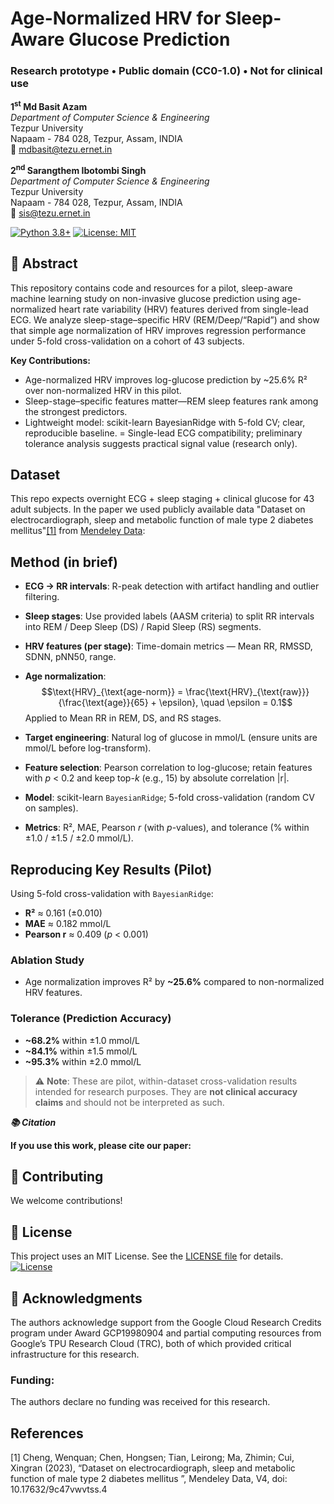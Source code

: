 # Age-Normalized HRV for Sleep-Aware Glucose Prediction
### Research prototype • Public domain (CC0-1.0) • Not for clinical use

**1<sup>st</sup> Md Basit Azam**<sup></sup>  
*Department of Computer Science & Engineering*  
Tezpur University  
Napaam - 784 028, Tezpur, Assam, INDIA  
📧 [mdbasit@tezu.ernet.in](mailto:mdbasit@tezu.ernet.in)

**2<sup>nd</sup> Sarangthem Ibotombi Singh**  
*Department of Computer Science & Engineering*  
Tezpur University  
Napaam - 784 028, Tezpur, Assam, INDIA  
📧 [sis@tezu.ernet.in](mailto:sis@tezu.ernet.in)


[![Python 3.8+](https://img.shields.io/badge/python-3.8+-blue.svg)](https://www.python.org/downloads/)
[![License: MIT](https://img.shields.io/badge/License-MIT-yellow.svg)](https://opensource.org/licenses/MIT)

## 🔬 Abstract

This repository contains code and resources for a pilot, sleep-aware machine learning study on non-invasive glucose prediction using age-normalized heart rate variability (HRV) features derived from single-lead ECG. We analyze sleep-stage–specific HRV (REM/Deep/“Rapid”) and show that simple age normalization of HRV improves regression performance under 5-fold cross-validation on a cohort of 43 subjects.

**Key Contributions:**
- Age-normalized HRV improves log-glucose prediction by ~25.6% R² over non-normalized HRV in this pilot.
- Sleep-stage–specific features matter—REM sleep features rank among the strongest predictors.
- Lightweight model: scikit-learn BayesianRidge with 5-fold CV; clear, reproducible baseline.
= Single-lead ECG compatibility; preliminary tolerance analysis suggests practical signal value (research only).

## Dataset
This repo expects overnight ECG + sleep staging + clinical glucose for 43 adult subjects. In the paper we used publicly available data "Dataset on electrocardiograph, sleep and metabolic function of male type 2 diabetes mellitus"[[1]](#1) from [Mendeley Data](https://data.mendeley.com/datasets/9c47vwvtss/4):

## Method (in brief)

- **ECG → RR intervals**: R-peak detection with artifact handling and outlier filtering.

- **Sleep stages**: Use provided labels (AASM criteria) to split RR intervals into REM / Deep Sleep (DS) / Rapid Sleep (RS) segments.

- **HRV features (per stage)**: Time-domain metrics — Mean RR, RMSSD, SDNN, pNN50, range.

- **Age normalization**:
  $$\text{HRV}_{\text{age-norm}} = \frac{\text{HRV}_{\text{raw}}}{\frac{\text{age}}{65} + \epsilon}, \quad \epsilon = 0.1$$
  Applied to Mean RR in REM, DS, and RS stages.

- **Target engineering**: Natural log of glucose in mmol/L (ensure units are mmol/L before log-transform).

- **Feature selection**: Pearson correlation to log-glucose; retain features with *p* < 0.2 and keep top-*k* (e.g., 15) by absolute correlation |r|.

- **Model**: scikit-learn `BayesianRidge`; 5-fold cross-validation (random CV on samples).

- **Metrics**: R², MAE, Pearson *r* (with *p*-values), and tolerance (% within ±1.0 / ±1.5 / ±2.0 mmol/L).

## Reproducing Key Results (Pilot)

Using 5-fold cross-validation with `BayesianRidge`:

- **R²** ≈ 0.161 (±0.010)  
- **MAE** ≈ 0.182 mmol/L  
- **Pearson r** ≈ 0.409 (*p* < 0.001)  

### Ablation Study
- Age normalization improves R² by **~25.6%** compared to non-normalized HRV features.

### Tolerance (Prediction Accuracy)
- **~68.2%** within ±1.0 mmol/L  
- **~84.1%** within ±1.5 mmol/L  
- **~95.3%** within ±2.0 mmol/L  

> ⚠️ **Note**: These are pilot, within-dataset cross-validation results intended for research purposes. They are **not clinical accuracy claims** and should not be interpreted as such.

***📚 Citation***

**If you use this work, please cite our paper:**




## 🤝 Contributing
We welcome contributions!

## 📄 License  
This project uses an MIT License. See the [LICENSE file](LICENSE) for details.  
[![License](https://img.shields.io/badge/license-MIT-blue)](LICENSE) 

## 🙏 Acknowledgments  
The authors acknowledge support from the Google Cloud Research Credits program under 
Award GCP19980904 and partial computing resources from Google’s TPU Research Cloud (TRC), 
both of which provided critical infrastructure for this research.

### Funding:
The authors declare no funding was received for this research.

## References
<a id="1">[1]</a> 
Cheng, Wenquan; Chen, Hongsen; Tian, Leirong; Ma, Zhimin; Cui, Xingran (2023), “Dataset on electrocardiograph, sleep and metabolic function of male type 2 diabetes mellitus ”, Mendeley Data, V4, doi: 10.17632/9c47vwvtss.4
